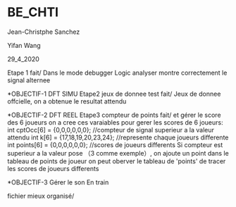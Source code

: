 # BE_CHTI

Jean-Christphe Sanchez

Yifan Wang

29_4_2020

Etape 1 fait/ Dans le mode debugger Logic analyser montre correctement le signal alternee 

*OBJECTIF-1 DFT SIMU    Etape2 jeux de donnee test fait/
      Jeux de donnee offcielle, on a obtenue le resultat attendu

*OBJECTIF-2 DFT REEL    Etape3 compteur de points fait/ et gérer le score des 6 joueurs
on a cree ces varaiables pour gerer les scores de 6 joueurs:
int cptOcc[6] = {0,0,0,0,0,0}; //compteur de signal superieur a la valeur attendu
int k[6] = {17,18,19,20,23,24}; //represente chaque joueurs differente
int points[6] = {0,0,0,0,0,0}; //scores de joueurs differents
Si compteur est superieur a la valeur pose （3 comme exemple）, on ajoute un point dans le tableau de points de joueur
on peut oberver le tableau de 'points' de tracer les scores de joueurs differents

*OBJECTIF-3 Gérer le son   En train


fichier mieux organisé/


